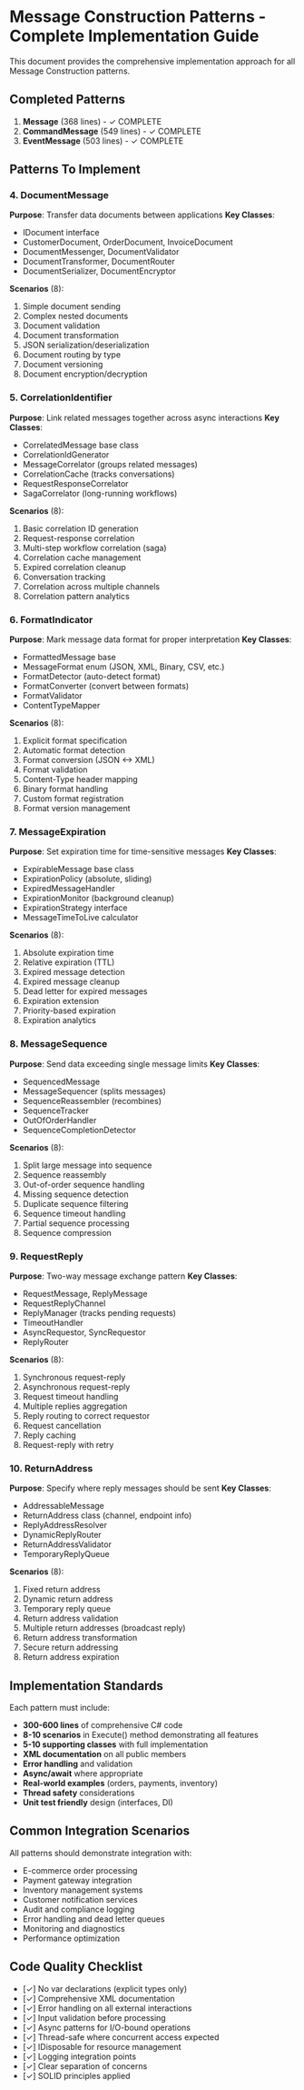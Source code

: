# Message Construction Patterns - Complete Implementation Guide

This document provides the comprehensive implementation approach for all Message Construction patterns.

## Completed Patterns

1. **Message** (368 lines) - ✓ COMPLETE
2. **CommandMessage** (549 lines) - ✓ COMPLETE
3. **EventMessage** (503 lines) - ✓ COMPLETE

## Patterns To Implement

### 4. DocumentMessage
**Purpose**: Transfer data documents between applications
**Key Classes**:
- IDocument interface
- CustomerDocument, OrderDocument, InvoiceDocument
- DocumentMessenger, DocumentValidator
- DocumentTransformer, DocumentRouter
- DocumentSerializer, DocumentEncryptor

**Scenarios** (8):
1. Simple document sending
2. Complex nested documents
3. Document validation
4. Document transformation
5. JSON serialization/deserialization
6. Document routing by type
7. Document versioning
8. Document encryption/decryption

### 5. CorrelationIdentifier
**Purpose**: Link related messages together across async interactions
**Key Classes**:
- CorrelatedMessage base class
- CorrelationIdGenerator
- MessageCorrelator (groups related messages)
- CorrelationCache (tracks conversations)
- RequestResponseCorrelator
- SagaCorrelator (long-running workflows)

**Scenarios** (8):
1. Basic correlation ID generation
2. Request-response correlation
3. Multi-step workflow correlation (saga)
4. Correlation cache management
5. Expired correlation cleanup
6. Conversation tracking
7. Correlation across multiple channels
8. Correlation pattern analytics

### 6. FormatIndicator
**Purpose**: Mark message data format for proper interpretation
**Key Classes**:
- FormattedMessage base
- MessageFormat enum (JSON, XML, Binary, CSV, etc.)
- FormatDetector (auto-detect format)
- FormatConverter (convert between formats)
- FormatValidator
- ContentTypeMapper

**Scenarios** (8):
1. Explicit format specification
2. Automatic format detection
3. Format conversion (JSON <-> XML)
4. Format validation
5. Content-Type header mapping
6. Binary format handling
7. Custom format registration
8. Format version management

### 7. MessageExpiration
**Purpose**: Set expiration time for time-sensitive messages
**Key Classes**:
- ExpirableMessage base class
- ExpirationPolicy (absolute, sliding)
- ExpiredMessageHandler
- ExpirationMonitor (background cleanup)
- ExpirationStrategy interface
- MessageTimeToLive calculator

**Scenarios** (8):
1. Absolute expiration time
2. Relative expiration (TTL)
3. Expired message detection
4. Expired message cleanup
5. Dead letter for expired messages
6. Expiration extension
7. Priority-based expiration
8. Expiration analytics

### 8. MessageSequence
**Purpose**: Send data exceeding single message limits
**Key Classes**:
- SequencedMessage
- MessageSequencer (splits messages)
- SequenceReassembler (recombines)
- SequenceTracker
- OutOfOrderHandler
- SequenceCompletionDetector

**Scenarios** (8):
1. Split large message into sequence
2. Sequence reassembly
3. Out-of-order sequence handling
4. Missing sequence detection
5. Duplicate sequence filtering
6. Sequence timeout handling
7. Partial sequence processing
8. Sequence compression

### 9. RequestReply
**Purpose**: Two-way message exchange pattern
**Key Classes**:
- RequestMessage, ReplyMessage
- RequestReplyChannel
- ReplyManager (tracks pending requests)
- TimeoutHandler
- AsyncRequestor, SyncRequestor
- ReplyRouter

**Scenarios** (8):
1. Synchronous request-reply
2. Asynchronous request-reply
3. Request timeout handling
4. Multiple replies aggregation
5. Reply routing to correct requestor
6. Request cancellation
7. Reply caching
8. Request-reply with retry

### 10. ReturnAddress
**Purpose**: Specify where reply messages should be sent
**Key Classes**:
- AddressableMessage
- ReturnAddress class (channel, endpoint info)
- ReplyAddressResolver
- DynamicReplyRouter
- ReturnAddressValidator
- TemporaryReplyQueue

**Scenarios** (8):
1. Fixed return address
2. Dynamic return address
3. Temporary reply queue
4. Return address validation
5. Multiple return addresses (broadcast reply)
6. Return address transformation
7. Secure return addressing
8. Return address expiration

## Implementation Standards

Each pattern must include:

- **300-600 lines** of comprehensive C# code
- **8-10 scenarios** in Execute() method demonstrating all features
- **5-10 supporting classes** with full implementation
- **XML documentation** on all public members
- **Error handling** and validation
- **Async/await** where appropriate
- **Real-world examples** (orders, payments, inventory)
- **Thread safety** considerations
- **Unit test friendly** design (interfaces, DI)

## Common Integration Scenarios

All patterns should demonstrate integration with:
- E-commerce order processing
- Payment gateway integration
- Inventory management systems
- Customer notification services
- Audit and compliance logging
- Error handling and dead letter queues
- Monitoring and diagnostics
- Performance optimization

## Code Quality Checklist

- [✓] No var declarations (explicit types only)
- [✓] Comprehensive XML documentation
- [✓] Error handling on all external interactions
- [✓] Input validation before processing
- [✓] Async patterns for I/O-bound operations
- [✓] Thread-safe where concurrent access expected
- [✓] IDisposable for resource management
- [✓] Logging integration points
- [✓] Clear separation of concerns
- [✓] SOLID principles applied

